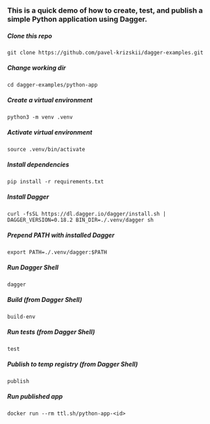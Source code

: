 ### This is a quick demo of how to create, test, and publish a simple Python application using Dagger.

##### Clone this repo
```git clone https://github.com/pavel-krizskii/dagger-examples.git```

##### Change working dir
```cd dagger-examples/python-app```

##### Create a virtual environment
```python3 -m venv .venv```

##### Activate virtual environment
```source .venv/bin/activate```

##### Install dependencies
```pip install -r requirements.txt```

##### Install Dagger
```curl -fsSL https://dl.dagger.io/dagger/install.sh | DAGGER_VERSION=0.18.2 BIN_DIR=./.venv/dagger sh```

##### Prepend PATH with installed Dagger
```export PATH=./.venv/dagger:$PATH```

##### Run Dagger Shell
```dagger```

##### Build (from Dagger Shell)
```build-env```

##### Run tests (from Dagger Shell)
```test```

##### Publish to temp registry (from Dagger Shell)
```publish```

##### Run published app
```docker run --rm ttl.sh/python-app-<id>```